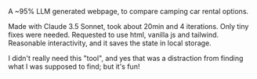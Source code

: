 A ~95% LLM generated webpage, to compare camping car rental options.

Made with Claude 3.5 Sonnet, took about 20min and 4 iterations. Only tiny fixes were needed.
Requested to use html, vanilla js and tailwind. Reasonable interactivity, and it saves the state in local storage.

I didn't really need this "tool", and yes that was a distraction from finding what I was supposed to find; but it's fun!
